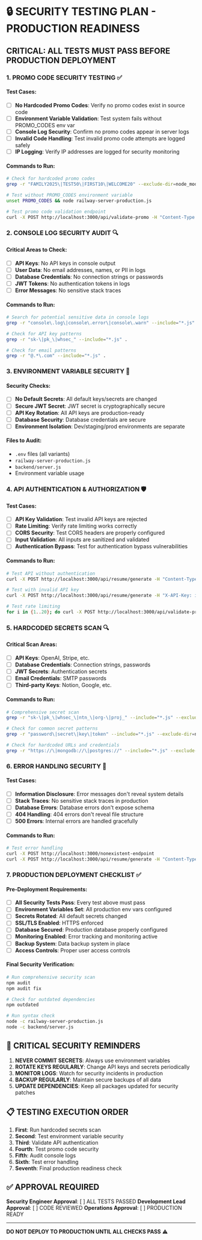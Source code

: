 # 🔒 SECURITY TESTING PLAN - PRODUCTION READINESS

## CRITICAL: ALL TESTS MUST PASS BEFORE PRODUCTION DEPLOYMENT

### 1. PROMO CODE SECURITY TESTING ✅

#### Test Cases:
- [ ] **No Hardcoded Promo Codes**: Verify no promo codes exist in source code
- [ ] **Environment Variable Validation**: Test system fails without PROMO_CODES env var
- [ ] **Console Log Security**: Confirm no promo codes appear in server logs
- [ ] **Invalid Code Handling**: Test invalid promo code attempts are logged safely
- [ ] **IP Logging**: Verify IP addresses are logged for security monitoring

#### Commands to Run:
```bash
# Check for hardcoded promo codes
grep -r "FAMILY2025\|TEST50\|FIRST10\|WELCOME20" --exclude-dir=node_modules .

# Test without PROMO_CODES environment variable
unset PROMO_CODES && node railway-server-production.js

# Test promo code validation endpoint
curl -X POST http://localhost:3000/api/validate-promo -H "Content-Type: application/json" -d '{"code":"INVALID"}'
```

### 2. CONSOLE LOG SECURITY AUDIT 🔍

#### Critical Areas to Check:
- [ ] **API Keys**: No API keys in console output
- [ ] **User Data**: No email addresses, names, or PII in logs
- [ ] **Database Credentials**: No connection strings or passwords
- [ ] **JWT Tokens**: No authentication tokens in logs
- [ ] **Error Messages**: No sensitive stack traces

#### Commands to Run:
```bash
# Search for potential sensitive data in console logs
grep -r "console\.log\|console\.error\|console\.warn" --include="*.js" .

# Check for API key patterns
grep -r "sk-\|pk_\|whsec_" --include="*.js" .

# Check for email patterns
grep -r "@.*\.com" --include="*.js" .
```

### 3. ENVIRONMENT VARIABLE SECURITY 🔐

#### Security Checks:
- [ ] **No Default Secrets**: All default keys/secrets are changed
- [ ] **Secure JWT Secret**: JWT secret is cryptographically secure
- [ ] **API Key Rotation**: All API keys are production-ready
- [ ] **Database Security**: Database credentials are secure
- [ ] **Environment Isolation**: Dev/staging/prod environments are separate

#### Files to Audit:
- `.env` files (all variants)
- `railway-server-production.js`
- `backend/server.js`
- Environment variable usage

### 4. API AUTHENTICATION & AUTHORIZATION 🛡️

#### Test Cases:
- [ ] **API Key Validation**: Test invalid API keys are rejected
- [ ] **Rate Limiting**: Verify rate limiting works correctly
- [ ] **CORS Security**: Test CORS headers are properly configured
- [ ] **Input Validation**: All inputs are sanitized and validated
- [ ] **Authentication Bypass**: Test for authentication bypass vulnerabilities

#### Commands to Run:
```bash
# Test API without authentication
curl -X POST http://localhost:3000/api/resume/generate -H "Content-Type: application/json" -d '{}'

# Test with invalid API key
curl -X POST http://localhost:3000/api/resume/generate -H "X-API-Key: invalid" -H "Content-Type: application/json" -d '{}'

# Test rate limiting
for i in {1..20}; do curl -X POST http://localhost:3000/api/validate-promo -H "Content-Type: application/json" -d '{"code":"TEST"}'; done
```

### 5. HARDCODED SECRETS SCAN 🔍

#### Critical Scan Areas:
- [ ] **API Keys**: OpenAI, Stripe, etc.
- [ ] **Database Credentials**: Connection strings, passwords
- [ ] **JWT Secrets**: Authentication secrets
- [ ] **Email Credentials**: SMTP passwords
- [ ] **Third-party Keys**: Notion, Google, etc.

#### Commands to Run:
```bash
# Comprehensive secret scan
grep -r "sk-\|pk_\|whsec_\|ntn_\|org-\|proj_" --include="*.js" --exclude-dir=node_modules .

# Check for common secret patterns
grep -r "password\|secret\|key\|token" --include="*.js" --exclude-dir=node_modules . | grep -v "process.env"

# Check for hardcoded URLs and credentials
grep -r "https://\|mongodb://\|postgres://" --include="*.js" --exclude-dir=node_modules .
```

### 6. ERROR HANDLING SECURITY 🚨

#### Test Cases:
- [ ] **Information Disclosure**: Error messages don't reveal system details
- [ ] **Stack Traces**: No sensitive stack traces in production
- [ ] **Database Errors**: Database errors don't expose schema
- [ ] **404 Handling**: 404 errors don't reveal file structure
- [ ] **500 Errors**: Internal errors are handled gracefully

#### Commands to Run:
```bash
# Test error handling
curl -X POST http://localhost:3000/nonexistent-endpoint
curl -X POST http://localhost:3000/api/resume/generate -H "Content-Type: application/json" -d 'invalid json'
```

### 7. PRODUCTION DEPLOYMENT CHECKLIST ✅

#### Pre-Deployment Requirements:
- [ ] **All Security Tests Pass**: Every test above must pass
- [ ] **Environment Variables Set**: All production env vars configured
- [ ] **Secrets Rotated**: All default secrets changed
- [ ] **SSL/TLS Enabled**: HTTPS enforced
- [ ] **Database Secured**: Production database properly configured
- [ ] **Monitoring Enabled**: Error tracking and monitoring active
- [ ] **Backup System**: Data backup system in place
- [ ] **Access Controls**: Proper user access controls

#### Final Security Verification:
```bash
# Run comprehensive security scan
npm audit
npm audit fix

# Check for outdated dependencies
npm outdated

# Run syntax check
node -c railway-server-production.js
node -c backend/server.js
```

## 🚨 CRITICAL SECURITY REMINDERS

1. **NEVER COMMIT SECRETS**: Always use environment variables
2. **ROTATE KEYS REGULARLY**: Change API keys and secrets periodically
3. **MONITOR LOGS**: Watch for security incidents in production
4. **BACKUP REGULARLY**: Maintain secure backups of all data
5. **UPDATE DEPENDENCIES**: Keep all packages updated for security patches

## 📋 TESTING EXECUTION ORDER

1. **First**: Run hardcoded secrets scan
2. **Second**: Test environment variable security
3. **Third**: Validate API authentication
4. **Fourth**: Test promo code security
5. **Fifth**: Audit console logs
6. **Sixth**: Test error handling
7. **Seventh**: Final production readiness check

## ✅ APPROVAL REQUIRED

**Security Engineer Approval**: [ ] ALL TESTS PASSED
**Development Lead Approval**: [ ] CODE REVIEWED
**Operations Approval**: [ ] PRODUCTION READY

---

**DO NOT DEPLOY TO PRODUCTION UNTIL ALL CHECKS PASS** ⚠️